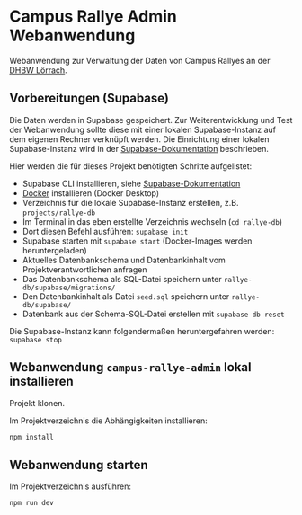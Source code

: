 # Campus Rallye Admin Webanwendung

Webanwendung zur Verwaltung der Daten von Campus Rallyes an der
[DHBW Lörrach](https://www.dhbw-loerrach.de). 

## Vorbereitungen (Supabase)

Die Daten werden in Supabase gespeichert. Zur Weiterentwicklung und
Test der Webanwendung sollte diese mit einer lokalen Supabase-Instanz
auf dem eigenen Rechner verknüpft werden. Die Einrichtung einer lokalen
Supabase-Instanz wird in der 
[Supabase-Dokumentation](https://supabase.com/docs/guides/local-development/cli/getting-started) beschrieben.

Hier werden die für dieses Projekt benötigten Schritte aufgelistet:

- Supabase CLI installieren, siehe [Supabase-Dokumentation](https://supabase.com/docs/guides/local-development/cli/getting-started)
- [Docker](https://www.docker.com) installieren (Docker Desktop)
- Verzeichnis für die lokale Supabase-Instanz erstellen, z.B. `projects/rallye-db`
- Im Terminal in das eben erstellte Verzeichnis wechseln (`cd rallye-db`)
- Dort diesen Befehl ausführen: `supabase init`
- Supabase starten mit `supabase start` (Docker-Images werden heruntergeladen)
- Aktuelles Datenbankschema und Datenbankinhalt vom Projektverantwortlichen anfragen
- Das Datenbankschema als SQL-Datei speichern unter `rallye-db/supabase/migrations/`
- Den Datenbankinhalt als Datei `seed.sql` speichern unter `rallye-db/supabase/`
- Datenbank aus der Schema-SQL-Datei erstellen mit `supabase db reset`

Die Supabase-Instanz kann folgendermaßen heruntergefahren werden: `supabase stop`

## Webanwendung `campus-rallye-admin` lokal installieren

Projekt klonen.

Im Projektverzeichnis die Abhängigkeiten installieren:

```sh
npm install
```

## Webanwendung starten 

Im Projektverzeichnis ausführen:

```sh
npm run dev
```
